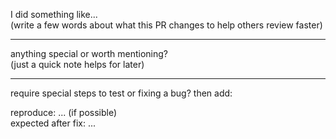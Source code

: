 I did something like...  
(write a few words about what this PR changes to help others review faster)

---

anything special or worth mentioning?  
(just a quick note helps for later)

---

require special steps to test or fixing a bug? then add:

reproduce: ... (if possible)  
expected after fix: ...
